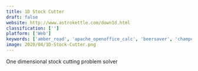 ```yaml
---
title: 1D Stock Cutter
draft: false 
website: http://www.astrokettle.com/down1d.html
classification: ['']
platform: ['Web']
keywords: ['amber_road', 'apache_openoffice_calc', 'beersaver', 'champcut', 'cut_micro', 'cutting', 'easy_cut_studio', 'gartner', 'malvee_jobber', 'maxcut', 'microsoft_office_excel', 'optimumcut', 'sketchcut', 'stripe_atlas', 'wisestamp', 'workboard', 'zoho_sheet']
image: 2020/04/1D-Stock-Cutter.png
---
```

One dimensional stock cutting problem solver